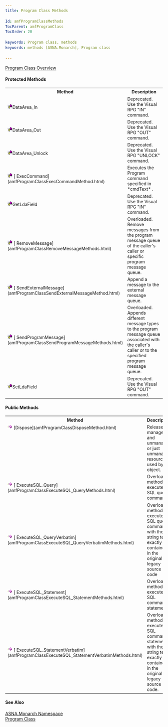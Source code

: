 ```yaml
---
title: Program Class Methods

Id: amfProgramClassMethods
TocParent: amfProgramClass
TocOrder: 20

keywords: Program class, methods
keywords: methods [ASNA.Monarch], Program class

---
```


[Program Class Overview](amfProgramClass.html) 
<!-- start public properties table -->	

#### Protected Methods
<table class="mytable" cellspacing="0" cellpadding="4" width="90%">
          <colgroup>
            <col width="30%" />
            <col width="70%" />
          </colgroup>
          <tr>
            <th>Method</th>
            <th>Description</th>
          </tr>
<!-- end copy BUT put in extra div and end of table -->
          <tr>
            <td><img style="WIDTH: 16px; HEIGHT: 16px" alt="protected method" src="images/promethod.bmp" width="15" border="0" x-maintain-ratio="TRUE" />DataArea_In</td>
            <td>Deprecated. Use the Visual
            RPG "IN" command.</td>
          </tr>
          <tr>
            <td><img style="WIDTH: 16px; HEIGHT: 16px" alt="public property" src="images/promethod.bmp" width="15" border="0" x-maintain-ratio="TRUE" />DataArea_Out</td>
            <td>Deprecated. Use the Visual
            RPG "OUT" command.</td>
          </tr>
          <tr>
            <td><img style="WIDTH: 16px; HEIGHT: 16px" alt="public property" src="images/promethod.bmp" width="15" border="0" x-maintain-ratio="TRUE" />DataArea_Unlock</td>
            <td>Deprecated. Use the Visual
            RPG "UNLOCK" command.</td>
          </tr>
          <tr>
            <td><img style="WIDTH: 16px; HEIGHT: 16px" alt="public property" src="images/promethod.bmp" width="15" border="0" x-maintain-ratio="TRUE" />
              [
              ExecCommand](amfProgramClassExecCommandMethod.html)
            </td>
            <td>Executes the Program
            command specified in 
 *cmdText* .</td>
          </tr>
          <tr>
            <td><img style="WIDTH: 16px; HEIGHT: 16px" alt="protected method" src="images/promethod.bmp" width="15" border="0" x-maintain-ratio="TRUE" />GetLdaField</td>
            <td>Deprecated. Use the Visual
            RPG "IN" command.</td>
          </tr>
          <tr>
            <td><img style="WIDTH: 16px; HEIGHT: 16px" alt="public property" src="images/promethod.bmp" width="15" border="0" x-maintain-ratio="TRUE" />
              [
              RemoveMessage](amfProgramClassRemoveMessageMethods.html)
            </td>
            <td>Overloaded. Remove messages
            from the program message queue of the caller's
            caller or specific program message queue.</td>
          </tr>
          <tr>
            <td><img style="WIDTH: 16px; HEIGHT: 16px" alt="public property" src="images/promethod.bmp" width="15" border="0" x-maintain-ratio="TRUE" />
              [
              SendExternalMessage](amfProgramClassSendExternalMessageMethod.html)
            </td>
            <td>Append a message to
            the external message queue.</td>
          </tr>
          <tr>
            <td><img style="WIDTH: 16px; HEIGHT: 16px" alt="public property" src="images/promethod.bmp" width="15" border="0" x-maintain-ratio="TRUE" />
              [
              SendProgramMessage](amfProgramClassSendProgramMessageMethods.html)
            </td>
            <td>Overloaded.
            Appends different message types to the
            program message queue associated with the caller's
            caller or to the specified program message queue.</td>
          </tr>
          <tr>
            <td><img style="WIDTH: 16px; HEIGHT: 16px" alt="protected method" src="images/promethod.bmp" width="15" border="0" x-maintain-ratio="TRUE" />SetLdaField</td>
            <td>Deprecated. Use the Visual
            RPG "OUT" command.</td>
          </tr>
</table>

<!-- start public properties table -->	

#### Public Methods
<table class="mytable" cellspacing="0" cellpadding="4" width="90%">
          <colgroup>
            <col width="30%" />
            <col width="70%" />
          </colgroup>
          <tr>
            <th>Method</th>
            <th>Description</th>
          </tr>
<!-- end copy BUT put in extra div and end of table -->
          <tr valign="top">
            <td><img id="Img3" style="WIDTH: 16px; HEIGHT: 16px" alt="method" src="images/methods.bmp" width="15" border="0" x-maintain-ratio="TRUE" />
              [Dispose](amfProgramClassDisposeMethod.html)
            </td>
            <td>Releases managed and
            unmanaged or just unmanaged resources used by the
            object.</td>
          </tr>
          <tr>
            <td><img style="WIDTH: 16px; HEIGHT: 16px" alt="method" src="images/methods.bmp" border="0" x-maintain-ratio="TRUE" />
              [
              ExecuteSQL_Query](amfProgramClassExecuteSQL_QueryMethods.html)
            </td>
            <td>Overloaded methods to
            execute a SQL query command.</td>
          </tr>
          <tr>
            <td><img style="WIDTH: 16px; HEIGHT: 16px" alt="method" src="images/methods.bmp" border="0" x-maintain-ratio="TRUE" />
              [
              ExecuteSQL_QueryVerbatim](amfProgramClassExecuteSQL_QueryVerbatimMethods.html)
            </td>
            <td>Overloaded methods to
            execute a SQL query command with the string
            text exactly as contained in the original
            legacy source code</td>
          </tr>
          <tr>
            <td><img style="WIDTH: 16px; HEIGHT: 16px" alt="method" src="images/methods.bmp" border="0" x-maintain-ratio="TRUE" />
              [
              ExecuteSQL_Statement](amfProgramClassExecuteSQL_StatementMethods.html)
            </td>
            <td>Overloaded methods to
            execute a SQL command statement.</td>
          </tr>
          <tr>
            <td><img style="WIDTH: 16px; HEIGHT: 16px" alt="method" src="images/methods.bmp" border="0" x-maintain-ratio="TRUE" />
              [
              ExecuteSQL_StatementVerbatim](amfProgramClassExecuteSQL_StatementVerbatimMethods.html)
            </td>
            <td>Overloaded methods to
            execute a SQL command statement with the string
            text exactly as contained in the original
            legacy source code.</td>
          </tr>
</table>

#### See Also
[ASNA.Monarch Namespace](amfMonarchNamespace.html) <br /> [Program Class](amfProgramClass.html) 
